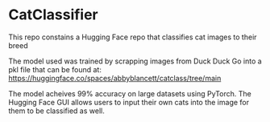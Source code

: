 # CatClassifier

This repo constains a Hugging Face repo that classifies cat images to their breed

The model used was trained by scrapping images from Duck Duck Go into a pkl file that can be found at: https://huggingface.co/spaces/abbyblancett/catclass/tree/main

The model acheives 99% accuracy on large datasets using PyTorch. The Hugging Face GUI allows users to input their own cats into the image for them to be classified as well.

